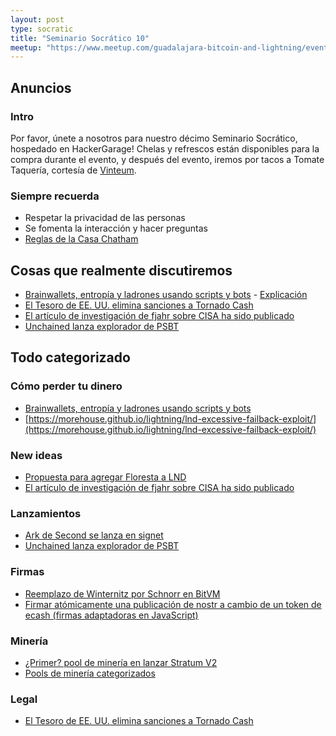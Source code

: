 ```yaml
---
layout: post
type: socratic
title: "Seminario Socrático 10"
meetup: "https://www.meetup.com/guadalajara-bitcoin-and-lightning/events/307153630/"
---
```


## Anuncios
### Intro
Por favor, únete a nosotros para nuestro décimo Seminario Socrático, hospedado en HackerGarage! Chelas y refrescos están disponibles para la compra durante el evento, y después del evento, iremos por tacos a Tomate Taquería, cortesía de [Vinteum](https://vinteum.org/).

### Siempre recuerda
- Respetar la privacidad de las personas
- Se fomenta la interacción y hacer preguntas
- [Reglas de la Casa Chatham](https://es.m.wikipedia.org/wiki/Regla_Chatham_House)

## Cosas que realmente discutiremos

- [Brainwallets, entropía y ladrones usando scripts y bots](https://x.com/mononautical/status/1895639824197206352) - [Explicación](https://bitdevs.btcgdl.com/2025-04-08-Brain-Wallet)
- [El Tesoro de EE. UU. elimina sanciones a Tornado Cash](https://x.com/zerohedge/status/1903097296620810678)
- [El artículo de investigación de fjahr sobre CISA ha sido publicado](https://x.com/gladstein/status/1903083977579311529)
- [Unchained lanza explorador de PSBT](https://bip370.org/)

## Todo categorizado
### Cómo perder tu dinero

- [Brainwallets, entropía y ladrones usando scripts y bots](https://x.com/mononautical/status/1895639824197206352)
- [https://morehouse.github.io/lightning/lnd-excessive-failback-exploit/](https://morehouse.github.io/lightning/lnd-excessive-failback-exploit/)

### New ideas
- [Propuesta para agregar Floresta a LND](https://github.com/lightningnetwork/lnd/issues/9608)
- [El artículo de investigación de fjahr sobre CISA ha sido publicado](https://x.com/gladstein/status/1903083977579311529)

### Lanzamientos

- [Ark de Second se lanza en signet](https://blog.second.tech/try-ark-on-signet/)
- [Unchained lanza explorador de PSBT](https://bip370.org/)

### Firmas

- [Reemplazo de Winternitz por Schnorr en BitVM](https://bitvmx.org/files/esspi-ecdsa-input-bitvmx.pdf)
- [Firmar atómicamente una publicación de nostr a cambio de un token de ecash (firmas adaptadoras en JavaScript)](https://github.com/vstabile/sig4sats-script)

### Minería

- [¿Primer? pool de minería en lanzar Stratum V2](https://bitcoinmagazine.com/news/dmnd-to-launch-first-stratum-v2-bitcoin-mining-pool-and-closes-venture-capital-investment)
- [Pools de minería categorizados](https://x.com/aeonBTC/status/1903213215921967210)

### Legal

- [El Tesoro de EE. UU. elimina sanciones a Tornado Cash](https://x.com/zerohedge/status/1903097296620810678)
